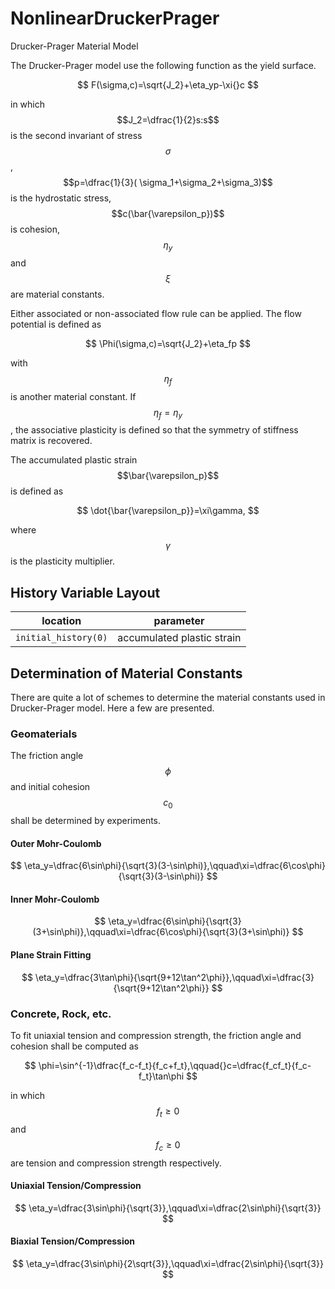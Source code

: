 # NonlinearDruckerPrager

Drucker-Prager Material Model

The Drucker-Prager model use the following function as the yield surface.

$$
F(\sigma,c)=\sqrt{J_2}+\eta_yp-\xi{}c
$$

in which $$J_2=\dfrac{1}{2}s:s$$ is the second invariant of stress $$\sigma$$, $$p=\dfrac{1}{3}(
\sigma_1+\sigma_2+\sigma_3)$$ is the hydrostatic stress, $$c(\bar{\varepsilon_p})$$ is cohesion, $$\eta_y$$ and $$\xi$$
are material constants.

Either associated or non-associated flow rule can be applied. The flow potential is defined as

$$
\Phi(\sigma,c)=\sqrt{J_2}+\eta_fp
$$

with $$\eta_f$$ is another material constant. If $$\eta_f=\eta_y$$, the associative plasticity is defined so that the
symmetry of stiffness matrix is recovered.

The accumulated plastic strain $$\bar{\varepsilon_p}$$ is defined as

$$
\dot{\bar{\varepsilon_p}}=\xi\gamma,
$$

where $$\gamma$$ is the plasticity multiplier.

## History Variable Layout

| location             | parameter                  |
|----------------------|----------------------------|
| `initial_history(0)` | accumulated plastic strain |

## Determination of Material Constants

There are quite a lot of schemes to determine the material constants used in Drucker-Prager model. Here a few are
presented.

### Geomaterials

The friction angle $$\phi$$ and initial cohesion $$c_0$$ shall be determined by experiments.

#### Outer Mohr-Coulomb

$$
\eta_y=\dfrac{6\sin\phi}{\sqrt{3}(3-\sin\phi)},\qquad\xi=\dfrac{6\cos\phi}{\sqrt{3}(3-\sin\phi)}
$$

#### Inner Mohr-Coulomb

$$
\eta_y=\dfrac{6\sin\phi}{\sqrt{3}(3+\sin\phi)},\qquad\xi=\dfrac{6\cos\phi}{\sqrt{3}(3+\sin\phi)}
$$

#### Plane Strain Fitting

$$
\eta_y=\dfrac{3\tan\phi}{\sqrt{9+12\tan^2\phi}},\qquad\xi=\dfrac{3}{\sqrt{9+12\tan^2\phi}}
$$

### Concrete, Rock, etc.

To fit uniaxial tension and compression strength, the friction angle and cohesion shall be computed as

$$
\phi=\sin^{-1}\dfrac{f_c-f_t}{f_c+f_t},\qquad{}c=\dfrac{f_cf_t}{f_c-f_t}\tan\phi
$$

in which $$f_t\ge0$$ and $$f_c\ge0$$ are tension and compression strength respectively.

#### Uniaxial Tension/Compression

$$
\eta_y=\dfrac{3\sin\phi}{\sqrt{3}},\qquad\xi=\dfrac{2\sin\phi}{\sqrt{3}}
$$

#### Biaxial Tension/Compression

$$
\eta_y=\dfrac{3\sin\phi}{2\sqrt{3}},\qquad\xi=\dfrac{2\sin\phi}{\sqrt{3}}
$$
